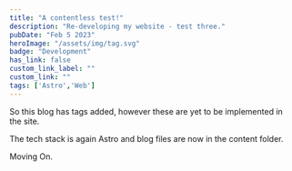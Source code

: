 ```yaml
---
title: "A contentless test!"
description: "Re-developing my website - test three."
pubDate: "Feb 5 2023"
heroImage: "/assets/img/tag.svg"
badge: "Development"
has_link: false
custom_link_label: ""
custom_link: ""
tags: ['Astro','Web']
---
```


So this blog has tags added, however these are yet to be implemented in the site.

The tech stack is again Astro and blog files are now in the content folder.

Moving On.
